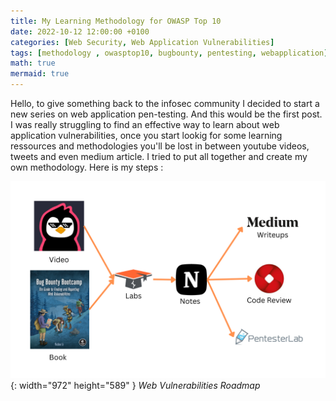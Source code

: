 ```yaml
---
title: My Learning Methodology for OWASP Top 10
date: 2022-10-12 12:00:00 +0100
categories: [Web Security, Web Application Vulnerabilities]
tags: [methodology , owasptop10, bugbounty, pentesting, webapplication]     # TAG names should always be lowercase
math: true
mermaid: true
---
```

Hello, to give something back to the infosec community  I decided to start a new series on web application pen-testing. And this would be the first post.
I was really struggling to find an effective way to learn about web application vulnerabilities, once you start lookig for some learning ressources and methodologies you'll be lost in between youtube videos, tweets and even medium article. I tried to put all together and create my own methodology. Here is my steps :

![Desktop View](/assets/img/web-roadmap.png){: width="972" height="589" }
_Web Vulnerabilities Roadmap_




